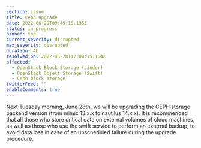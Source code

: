 ```yaml
---
section: issue
title: Ceph Upgrade
date: 2022-06-29T09:49:15.135Z
status: in_progress
pinned: top
current_severity: disrupted
max_severity: disrupted
duration: 4h
resolved_on: 2022-06-28T12:00:15.154Z
affected:
  - OpenStack Block Storage (cinder)
  - OpenStack Object Storage (Swift)
  - Ceph block storage
twitterFeed: ""
enableComments: true
---
```

Next Tuesday morning, June 28th, we will be upgrading the CEPH storage backend version (from mimic 13.x.x to nautilus 14.x.x). It is recommended that all those who store critical data on external volumes of cloud machines, as well as those who use the swift service to perform an external backup, to avoid data loss in case of an unscheduled failure during the upgrade procedure.